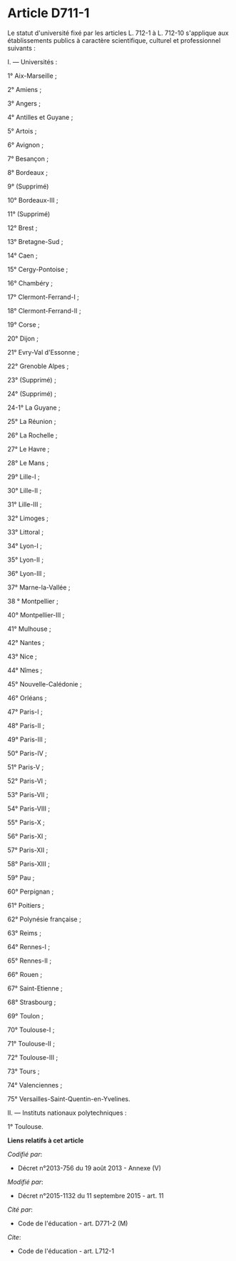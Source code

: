 # Article D711-1

Le statut d'université fixé par les articles L. 712-1 à L. 712-10 s'applique aux établissements publics à caractère
scientifique, culturel et professionnel suivants : 

I. ― Universités : 

1° Aix-Marseille ; 

2° Amiens ; 

3° Angers ; 

4° Antilles et Guyane ; 

5° Artois ; 

6° Avignon ; 

7° Besançon ; 

8° Bordeaux ;

9° (Supprimé) 

10° Bordeaux-III ; 

11° (Supprimé) 

12° Brest ; 

13° Bretagne-Sud ; 

14° Caen ; 

15° Cergy-Pontoise ; 

16° Chambéry ; 

17° Clermont-Ferrand-I ; 

18° Clermont-Ferrand-II ; 

19° Corse ; 

20° Dijon ; 

21° Evry-Val d'Essonne ; 

22° Grenoble Alpes ; 

23° (Supprimé) ;

24° (Supprimé) ;

24-1° La Guyane ;

25° La Réunion ; 

26° La Rochelle ; 

27° Le Havre ; 

28° Le Mans ; 

29° Lille-I ; 

30° Lille-II ; 

31° Lille-III ; 

32° Limoges ; 

33° Littoral ; 

34° Lyon-I ; 

35° Lyon-II ; 

36° Lyon-III ; 

37° Marne-la-Vallée ; 

38 ° Montpellier ; 

40° Montpellier-III ; 

41° Mulhouse ; 

42° Nantes ; 

43° Nice ; 

44° Nîmes ; 

45° Nouvelle-Calédonie ; 

46° Orléans ; 

47° Paris-I ; 

48° Paris-II ; 

49° Paris-III ; 

50° Paris-IV ; 

51° Paris-V ; 

52° Paris-VI ; 

53° Paris-VII ; 

54° Paris-VIII ; 

55° Paris-X ; 

56° Paris-XI ; 

57° Paris-XII ; 

58° Paris-XIII ; 

59° Pau ; 

60° Perpignan ; 

61° Poitiers ; 

62° Polynésie française ; 

63° Reims ; 

64° Rennes-I ; 

65° Rennes-II ; 

66° Rouen ; 

67° Saint-Etienne ; 

68° Strasbourg ; 

69° Toulon ; 

70° Toulouse-I ; 

71° Toulouse-II ; 

72° Toulouse-III ; 

73° Tours ; 

74° Valenciennes ; 

75° Versailles-Saint-Quentin-en-Yvelines. 

II. ― Instituts nationaux polytechniques : 

1° Toulouse.

**Liens relatifs à cet article**

_Codifié par_:

  - Décret n°2013-756 du 19 août 2013 -  Annexe (V)

_Modifié par_:

  - Décret n°2015-1132 du 11 septembre 2015 - art. 11

_Cité par_:

  - Code de l'éducation - art. D771-2 (M)

_Cite_:

  - Code de l'éducation - art. L712-1
